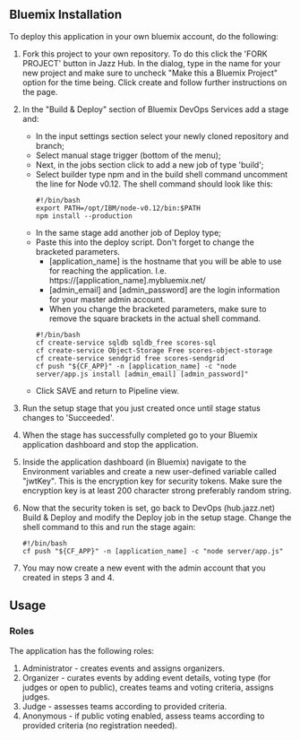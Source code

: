 ## Bluemix Installation

To deploy this application in your own bluemix account, do the following:

1. Fork this project to your own repository. To do this click the 'FORK PROJECT' button in Jazz Hub. In the dialog, type in the name for your new project and make sure to uncheck "Make this a Bluemix Project" option for the time being. Click create and follow further instructions on the page.

2. In the "Build & Deploy" section of Bluemix DevOps Services add a stage and:
    * In the input settings section select your newly cloned repository and branch;
    * Select manual stage trigger (bottom of the menu);
    * Next, in the jobs section click to add a new job of type 'build';
    * Select builder type npm and in the build shell command uncomment the line for Node v0.12. The shell command should look like this:
        ```
        #!/bin/bash
        export PATH=/opt/IBM/node-v0.12/bin:$PATH
        npm install --production
        ```
    * In the same stage add another job of Deploy type;
    * Paste this into the deploy script. Don't forget to change the bracketed parameters.
        * [application_name] is the hostname that you will be able to use for reaching the application. I.e. https://[application_name].mybluemix.net/
        * [admin_email] and [admin_password] are the login information for your master admin account.
        * When you change the bracketed parameters, make sure to remove the square brackets in the actual shell command.
        ```
        #!/bin/bash
        cf create-service sqldb sqldb_free scores-sql
        cf create-service Object-Storage Free scores-object-storage
        cf create-service sendgrid free scores-sendgrid
        cf push "${CF_APP}" -n [application_name] -c "node server/app.js install [admin_email] [admin_password]"
        ```
    * Click SAVE and return to Pipeline view.

3. Run the setup stage that you just created once until stage status changes to 'Succeeded'.
4. When the stage has successfully completed go to your Bluemix application dashboard and stop the application.
5. Inside the application dashboard (in Bluemix) navigate to the Environment variables and create a new user-defined variable called "jwtKey". This is the encryption key for security tokens. Make sure the encryption key is at least 200 character strong preferably random string.
6. Now that the security token is set, go back to DevOps (hub.jazz.net) Build & Deploy and modify the Deploy job in the setup stage. Change the shell command to this and run the stage again:
    ```
    #!/bin/bash
    cf push "${CF_APP}" -n [application_name] -c "node server/app.js"
    ```
7. You may now create a new event with the admin account that you created in steps 3 and 4.


## Usage
### Roles
The application has the following roles:
1. Administrator - creates events and assigns organizers.
2. Organizer - curates events by adding event details, voting type (for judges or open to public), creates teams and voting criteria, assigns judges.
3. Judge - assesses teams according to provided criteria.
4. Anonymous - if public voting enabled, assess teams according to provided criteria (no registration needed).